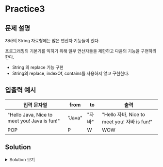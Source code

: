 Practice3
===

문제 설명
---
자바의 String 자료형에는 많은 연산자 기능들이 있다.

프로그래밍의 기본기를 익히기 위해 일부 연산자들을 제한하고 다음의 기능을 구현하려 한다.
- String 의 replace 기능 구현
- String의 replace, indexOf, contains를 사용하지 않고 구현한다.


입출력 예시
---
|입력 문자열|from|to|출력|
|---|---|---|---|
|"Hello Java, Nice to meet you! Java is fun!"|"Java"|"자바"|"Hello 자바, Nice to meet you! 자바 is fun!"|
|POP|P|W|WOW|


Solution
---
<details>
<summary>Solution 보기</summary>
<div markdown="1">

<h4> 🍑 키워드 : 나머지 </h4>

ex) 
12345 % 10 -> 5
12345 / 10 -> 1234
![18_1_1](https://user-images.githubusercontent.com/76902448/188301184-f96c4503-13e1-4c44-9b7b-0b75ce8a2fa7.png)


</div>
</details>
